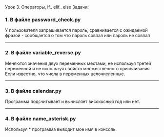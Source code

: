Урок 3. Операторы, if.. elif.. else
Задачи:
### 1. В файле password_check.py ###
У пользователя запрашивается пароль, сравнивается с ожидаемой фразой - сообщается о том что пароль совпал или пароль не совпал
*** 
### 2. В файле variable_reverse.py ###
Меняются значения двух переменных местами, не используя третей переменной и не используя свойств множественного присваивания. Если известно, что числа в переменных целочисленные.
***
### 3. В файле calendar.py ###
Программа подсчитывает и вычисляет високосный год или нет.
*** 
### 4. В файле name_asterisk.py ###
Используя * программа выводит мое имя в консоль.
